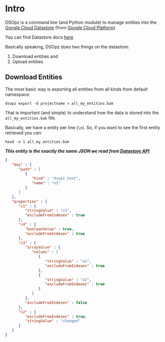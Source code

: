 # Intro

DSOpz is a command line (and Python module) to manage entities into the 
[Google Cloud Datastore](https://cloud.google.com/datastore/) (from [Google Cloud Platform](https://cloud.google.com/)).

You can find Datastore docs [here](https://cloud.google.com/datastore/)

Basically speaking, DSOpz does two things on the datastore:

 1. Download entities and
 2. Upload entities
 
## Download Entities

The most basic way is exporting all entities from all kinds from default namespace:

```shell
dsopz export -d projectname > all_my_entities.bak
```

That is important (and simple) to understand how the data is stored into the ```all_my_entities.bak``` file.

Basically, we have a entity per line (```\n```). So, if you want to see the first entity retrieved you can:

```shell
head -n 1 all_my_entities.bak
```

***This entity is the exactly the same JSON we read from [Datastore API](https://cloud.google.com/datastore/docs/apis)***

```json
{
   "key" : {
      "path" : [
         {
            "kind" : "dsopz_test",
            "name" : "n1"
         }
      ]
   },
   "properties" : {
      "c1" : {
         "stringValue" : "v1",
         "excludeFromIndexes" : true
      },
      "c4" : {
         "booleanValue" : true,
         "excludeFromIndexes" : true
      },
      "c3" : {
         "arrayValue" : {
            "values" : [
               {
                  "stringValue" : "a1",
                  "excludeFromIndexes" : true
               },
               {
                  "stringValue" : "a2",
                  "excludeFromIndexes" : true
               }
            ]
         },
         "excludeFromIndexes" : false
      },
      "c2" : {
         "excludeFromIndexes" : true,
         "stringValue" : "changed"
      }
   }
}
```




 

